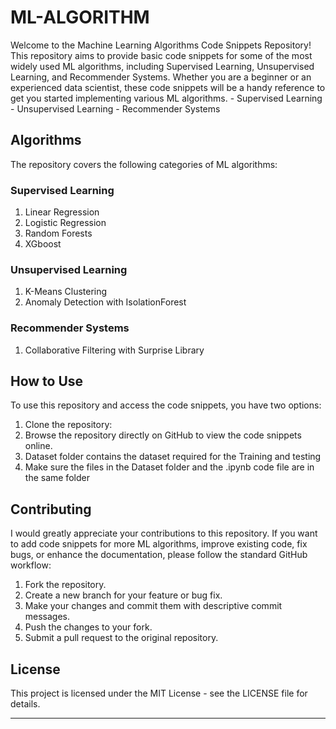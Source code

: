 # ML-ALGORITHM
Welcome to the Machine Learning Algorithms Code Snippets Repository! This repository aims to provide basic code snippets for some of the most widely used ML algorithms, including Supervised Learning, Unsupervised Learning, and Recommender Systems. Whether you are a beginner or an experienced data scientist, these code snippets will be a handy reference to get you started implementing various ML algorithms.
    - Supervised Learning
    - Unsupervised Learning
    - Recommender Systems

## Algorithms

The repository covers the following categories of ML algorithms:

### Supervised Learning

1. Linear Regression
2. Logistic Regression
3. Random Forests
4. XGboost

### Unsupervised Learning

1. K-Means Clustering
2. Anomaly Detection with IsolationForest

### Recommender Systems

1. Collaborative Filtering with Surprise Library

## How to Use

To use this repository and access the code snippets, you have two options:

1. Clone the repository:
2. Browse the repository directly on GitHub to view the code snippets online.
3. Dataset folder contains the dataset required for the Training and testing
4. Make sure the files in the Dataset folder and the .ipynb code file are in the same folder

## Contributing

I would greatly appreciate your contributions to this repository. If you want to add code snippets for more ML algorithms, improve existing code, fix bugs, or enhance the documentation, please follow the standard GitHub workflow:

1. Fork the repository.
2. Create a new branch for your feature or bug fix.
3. Make your changes and commit them with descriptive commit messages.
4. Push the changes to your fork.
5. Submit a pull request to the original repository.

## License

This project is licensed under the MIT License - see the LICENSE file for details.

---

